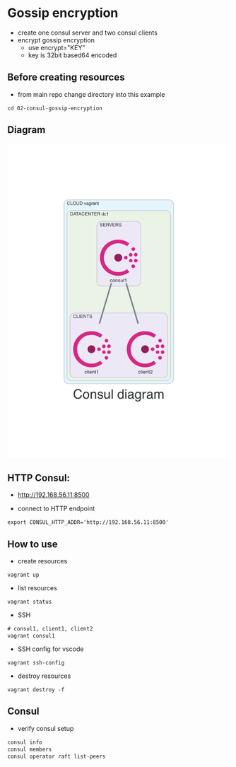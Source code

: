# Gossip encryption
- create one consul server and two consul clients
- encrypt gossip encryption
  - use encrypt="KEY"
  - key is 32bit based64 encoded

## Before creating resources
- from main repo change directory into this example
```
cd 02-consul-gossip-encryption
```

## Diagram
![](./diagram/diagram.png)

## HTTP Consul:
- http://192.168.56.11:8500

- connect to HTTP endpoint
```
export CONSUL_HTTP_ADDR='http://192.168.56.11:8500'
```

## How to use
- create resources
```
vagrant up
```

- list resources
```
vagrant status
```

- SSH
```
# consul1, client1, client2
vagrant consul1
```

- SSH config for vscode
```
vagrant ssh-config
```

- destroy resources
```
vagrant destroy -f
```

## Consul
- verify consul setup
```
consul info
consul members
consul operator raft list-peers
```
